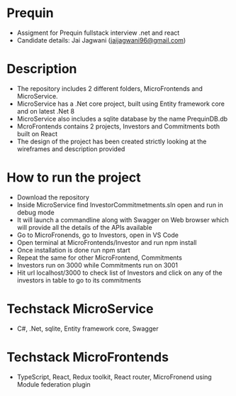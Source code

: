 # Prequin
- Assigment for Prequin fullstack interview .net and react
- Candidate details: Jai Jagwani (jaijagwani96@gmail.com)

# Description
- The repository includes 2 different folders, MicroFrontends and MicroService.
- MicroService has a .Net core project, built using Entity framework core and on latest .Net 8
- MicroService also includes a sqlite database by the name PrequinDB.db
- McroFrontends contains 2 projects, Investors and Commitments both built on React
- The design of the project has been created strictly looking at the wireframes and description provided

# How to run the project
- Download the repository
- Inside MicroService find InvestorCommitmetments.sln open and run in debug mode
- It will launch a commandline along with Swagger on Web browser which will provide all the details of the APIs available
- Go to MicroFronends, go to Investors, open in VS Code
- Open terminal at MicroFrontends/Investor and run npm install
- Once installation is done run npm start
- Repeat the same for other MicroFrontend, Commitments
- Investors run on 3000 while Commitments run on 3001
- Hit url localhost/3000 to check list of Investors and click on any of the investors in table to go to its commitments

# Techstack MicroService
- C#, .Net, sqlite, Entity framework core, Swagger

# Techstack MicroFrontends
- TypeScript, React, Redux toolkit, React router, MicroFronend using Module federation plugin
